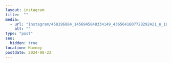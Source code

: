 ```yaml
---
layout: instagram
title:  ""
media:
  - url: "instagram/458196884_1456945848334149_4365641607728292421_n_18092717410461573.jpg"
    alt: ""
type: "post"
seo:
  hidden: true
location: Hamnøy
postdate: 2024-08-23
---
```



